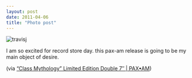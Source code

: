 ```yaml
---
layout: post
date: 2011-04-06
title: "Photo post"
---
```

![travisj](/images/0da368eede15797fc536076717a8fba4323a9f349b8953e57ee987a41c3f0c6b.jpg)

<p>I am so excited for record store day. this pax-am release is going to be my main object of desire.</p>&#13;
<p>(via <a href="http://paxamrecords.com/news/2011/class-mythology-limited-edition-double-7/">“Class Mythology” Limited Edition Double 7″ | PAX•AM</a>)</p> 